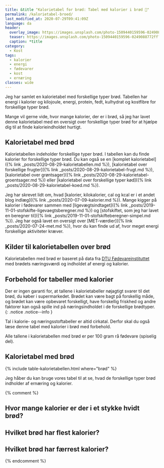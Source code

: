 ```yaml
---
title: &title "Kalorietabel for brød: Tabel med kalorier i brød 🍞"
permalink: /kalorietabel-broed/
last_modified_at: 2020-07-29T09:41:09Z
language: da
header:
  overlay_image: https://images.unsplash.com/photo-1509440159596-0249088772ff?ixlib=rb-1.2.1&ixid=eyJhcHBfaWQiOjEyMDd9&auto=format&fit=crop&w=1952&q=80
  teaser: https://images.unsplash.com/photo-1509440159596-0249088772ff?ixlib=rb-1.2.1&ixid=eyJhcHBfaWQiOjEyMDd9&auto=format&fit=crop&w=400&q=80
  caption: *title
category:
  - Kost
tags:
  - kalorier
  - energi
  - fødevarer
  - kost
  - ernæring
classes: wide
---
```


Jeg har samlet en kalorietabel med forskellige typer brød. Tabellen har energi i kalorier og kilojoule, energi, protein, fedt, kulhydrat og kostfibre for forskellige typer brød.

Mange vil gerne vide, hvor mange kalorier, der er i brød, så jeg har lavet denne kalorietabel med en oversigt over forskellige typer brød for at hjælpe dig til at finde kalorieindholdet hurtigt.

## Kalorietabel med brød

Kalorietabellen indeholder forskellige typer brød. I tabellen kan du finde kalorier for forskellige typer brød. Du kan også se en [komplet kalorietabel]({% link _posts/2020-08-29-kalorietabellen.md %}), [kalorietabel over forskellige frugter]({% link _posts/2020-08-29-kalorietabel-frugt.md %}), [kalorietabel over grøntsager]({% link _posts/2020-08-29-kalorietabel-groentsager.md %}) eller [kalorietabel over forskellige typer kød]({% link _posts/2020-08-29-kalorietabel-koed.md %}).

Jeg har skrevet lidt om, hvad [kalorier, kilokalorier, cal og kcal er i et andet blog indlæg]({% link _posts/2020-07-09-kalorier.md %}). Mange kigger på kalorier i fødevarer sammen med [ligevægtsindtaget]({% link _posts/2019-11-01-stofskifte-ligevaegtsberegner.md %}) og [stofskiftet, som jeg har lavet en beregner til]({% link _posts/2019-11-01-stofskifteberegner-simpel.md %}). Jeg har også lavet en oversigt over [MET-værdier]({% link _posts/2020-07-24-met.md %}), hvor du kan finde ud af, hvor meget energi forskellige aktiviteter kræver.

## Kilder til kalorietabellen over brød

Kalorietabellen med brød er baseret på data fra [DTU Fødevareinstituttet](https://frida.fooddata.dk) med brødets næringsværdi og indholdet af energi og kalorier.

## Forbehold for tabeller med kalorier

Der er ingen garanti for, at tallene i kalorietabeller nøjagtigt svarer til det brød, du køber i supermarkedet. Brødet kan være bagt på forskellig måde, og brødet kan være opbevaret forskelligt, have forskellig friskhed og andre faktorer kan også spille ind på næringsindholdet i de forskellige brødtyper.
{: .notice .notice--info }

Tal i kalorie- og næringsstoftabeller er altid cirkatal. Derfor skal du også læse denne tabel med kalorier i brød med forbehold. 

Alle tallene i kalorietabellen med brød er per 100 gram rå fødevare (spiselig del).

## Kalorietabel med brød

{% include table-kalorietabellen.html where="brød" %}

Jeg håber du kan bruge vores tabel til at se, hvad de forskellige typer brød indholder af ernæring og kalorier.

{% comment %}

## Hvor mange kalorier er der i et stykke hvidt brød?

## Hvilket brød har flest kalorier?

## Hvilket brød har færrest kalorier?
{% endcomment %}
